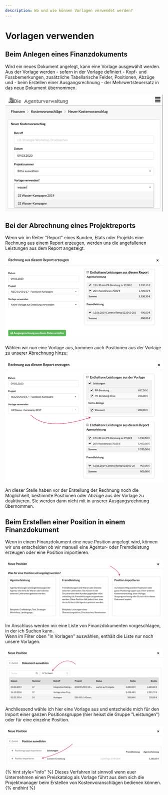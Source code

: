 ```yaml
---
description: Wo und wie können Vorlagen verwendet werden?
---
```


# Vorlagen verwenden

## Beim Anlegen eines Finanzdokuments

Wird ein neues Dokument angelegt, kann eine Vorlage ausgewählt werden. Aus der Vorlage werden - sofern in der Vorlage definiert - Kopf- und Fussbemerkungen, zusätzliche Tabellarische Felder, Positionen, Abzüge und - beim Erstellen einer Ausgangsrechnung - der Mehrwertsteuersatz in das neue Dokument übernommen.

![](../../.gitbook/assets/bildschirmfoto-2020-03-09-um-09.40.43.png)

## Bei der Abrechnung eines Projektreports

Wenn wir im Reiter "Report" eines Kunden, Etats oder Projekts eine Rechnung aus einem Report erzeugen, werden uns die angefallenen Leistungen aus dem Report angezeigt.

![](../../.gitbook/assets/bildschirmfoto-2020-03-09-um-09.48.20.png)

Wählen wir nun eine Vorlage aus, kommen auch Positionen aus der Vorlage zu unserer Abrechnung hinzu:

![](../../.gitbook/assets/bildschirmfoto-2020-03-09-um-09.49.15.png)

An dieser Stelle haben vor der Erstellung der Rechnung noch die Möglichkeit, bestimmte Positionen oder Abzüge aus der Vorlage zu deaktiveren. Sie werden dann nicht mit in unserer Ausgangsrechnung übernommen. 

## Beim Erstellen einer Position in einem Finanzdokument

Wenn in einem Finanzdokument eine neue Position angelegt wird, können wir uns entscheiden ob wir manuell eine Agentur- oder Fremdleistung erzeugen oder eine Position importieren.

![](../../.gitbook/assets/bildschirmfoto-2020-03-09-um-09.54.13.png)

Im Anschluss werden mir eine Liste von Finanzdokumenten vorgeschlagen, in der ich Suchen kann.  
Wenn im Filter oben "in Vorlagen" auswählen, enthält die Liste nur noch unsere Vorlagen.

![](../../.gitbook/assets/bildschirmfoto-2020-03-09-um-09.55.01.png)

Anchliessend wähle ich hier eine Vorlage aus und entscheide mich für den Import einer ganzen Positionsgruppe \(hier heisst die Gruppe "Leistungen"\) oder für eine einzelne Position.

![](../../.gitbook/assets/bildschirmfoto-2020-03-09-um-09.55.55.png)

{% hint style="info" %}
Dieses Verfahren ist sinnvoll wenn euer Unternehmen einen Preiskatalog als Vorlage führt aus dem sich die Projektmanager beim Erstellen von Kostenvoranschlägen bedienen können.
{% endhint %}

